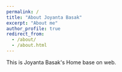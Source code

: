 ```yaml
---
permalink: /
title: "About Joyanta Basak"
excerpt: "About me"
author_profile: true
redirect_from: 
  - /about/
  - /about.html
---
```


This is Joyanta Basak's Home base on web.

